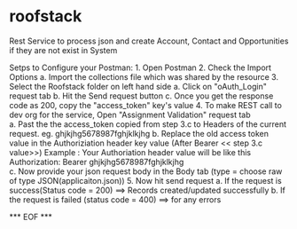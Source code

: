 # roofstack


Rest Service to process json and create Account, Contact and Opportunities if they are not exist in System

Setps to Configure your Postman: 
	1. Open Postman
	2. Check the Import Options
			a. Import the collections file which was shared by the resource
	3. Select the Roofstack folder on left hand side
			a. Click on "oAuth_Login" request tab
			b. Hit the Send request button
			c. Once you get the response code as 200, copy the "access_token" key's value
	4. To make REST call to dev org for the service, Open "Assignment Validation" request tab	
			a. Past the the access_token copied from step 3.c to Headers of the current request. eg. ghjkjhg5678987fghjklkjhg
			b. Replace the old access token value in the Authoriziation header key value (After Bearer << step 3.c value>>)
					Example : Your Authoriation header value will be like this Authorization: Bearer ghjkjhg5678987fghjklkjhg	
			c. Now provide your json request body in the Body tab (type  = choose raw of type JSON(applicaiton.json))
	5. Now hit send request
			a. If the request is success(Status code = 200) ==> Records created/updated successfully
			b. If the request is failed (status code = 400) ==> for any errors
			
	
***	EOF ***
	
